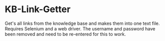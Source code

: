 # KB-Link-Getter
Get's all links from the knowledge base and makes them into one text file. Requires Selenium and a web driver. The username and password have been removed and need to be re-entered for this to work.
